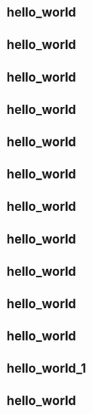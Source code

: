 # hello_world
# hello_world
# hello_world
# hello_world
# hello_world
# hello_world
# hello_world
# hello_world
# hello_world
# hello_world
# hello_world
# hello_world_1
# hello_world
